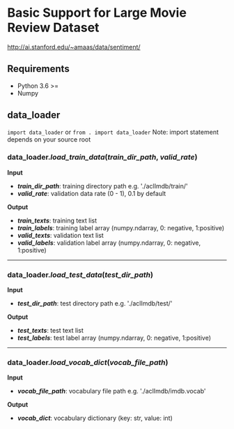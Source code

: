 # Basic Support for Large Movie Review Dataset
http://ai.stanford.edu/~amaas/data/sentiment/

## Requirements
- Python 3.6 >=
- Numpy

## data_loader
`import data_loader` or `from . import data_loader`
Note: import statement depends on your source root

### data_loader.***load_train_data***(*train_dir_path*, *valid_rate*)
**Input**
- ***train_dir_path***: training directory path e.g. './aclImdb/train/'
- ***valid_rate***: validation data rate (0 - 1), 0.1 by default

**Output**
- ***train_texts***: training text list
- ***train_labels***: training label array (numpy.ndarray, 0: negative, 1:positive)
- ***valid_texts***: validation text list
- ***valid_labels***: validation label array (numpy.ndarray, 0: negative, 1:positive)

---
### data_loader.***load_test_data***(*test_dir_path*)
**Input**
- ***test_dir_path***: test directory path e.g. './aclImdb/test/'

**Output**
- ***test_texts***: test text list
- ***test_labels***: test label array (numpy.ndarray, 0: negative, 1:positive)

---
### data_loader.***load_vocab_dict***(*vocab_file_path*)
**Input**
- ***vocab_file_path***: vocabulary file path e.g. './aclImdb/imdb.vocab'

**Output**
- ***vocab_dict***: vocabulary dictionary (key: str, value: int)
